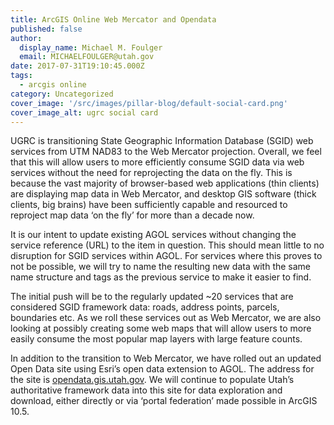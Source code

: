 ```yaml
---
title: ArcGIS Online Web Mercator and Opendata
published: false
author:
  display_name: Michael M. Foulger
  email: MICHAELFOULGER@utah.gov
date: 2017-07-31T19:10:45.000Z
tags:
  - arcgis online
category: Uncategorized
cover_image: '/src/images/pillar-blog/default-social-card.png'
cover_image_alt: ugrc social card
---
```


UGRC is transitioning State Geographic Information Database (SGID) web services from UTM NAD83 to the Web Mercator projection. Overall, we feel that this will allow users to more efficiently consume SGID data via web services without the need for reprojecting the data on the fly. This is because the vast majority of browser-based web applications (thin clients) are displaying map data in Web Mercator, and desktop GIS software (thick clients, big brains) have been sufficiently capable and resourced to reproject map data ‘on the fly’ for more than a decade now.

It is our intent to update existing AGOL services without changing the service reference (URL) to the item in question. This should mean little to no disruption for SGID services within AGOL. For services where this proves to not be possible, we will try to name the resulting new data with the same name structure and tags as the previous service to make it easier to find.

The initial push will be to the regularly updated ~20 services that are considered SGID framework data: roads, address points, parcels, boundaries etc. As we roll these services out as Web Mercator, we are also looking at possibly creating some web maps that will allow users to more easily consume the most popular map layers with large feature counts.

In addition to the transition to Web Mercator, we have rolled out an updated Open Data site using Esri’s open data extension to AGOL. The address for the site is [opendata.gis.utah.gov](https://opendata.gis.utah.gov/). We will continue to populate Utah’s authoritative framework data into this site for data exploration and download, either directly or via ‘portal federation’ made possible in ArcGIS 10.5.
